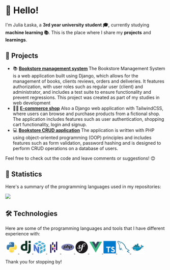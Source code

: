 <!-- Insert this code into your README.md file -->

<h1>👋 Hello!</h1>

I'm Julia Łaska, a <strong> 3rd year university student 🎓,</strong> currently studying <strong>machine learning 📚</strong>. This is the place where I share my <strong>projects</strong> and <strong>learnings</strong>.

<h2>🚀 Projects</h2>

  - 📚 <strong>[Bookstore management system](https://github.com/julialaska/Bookstore-Django-project) </strong>The Bookstore Management System is a web application built using Django, which allows for the management of books, clients reviews, orders and deliveries. It features authorization, with user roles such as regular user (client) and administrator, and includes a test suite to ensure functionality and prevent regressions. This project was created as part of my studies in web development </li>
  - 👨‍💻 <strong>[E-commerce shop](https://github.com/julialaska/E-commerce-website)</strong> Also a Django web application with TailwindCSS, where users can browse and purchase products from a fictional shop. The application includes features such as user authentication, shopping cart functionality, login and signup.</li>
  - 💻 <strong>[Bookstore CRUD application](https://github.com/julialaska/Web-applications-programming)</strong> The application is written with PHP using object-oriented programming (OOP) principles and includes features such as form validation, password hashing and is designed to perform CRUD operations on a database of users.</li>


<p>Feel free to check out the code and leave comments or suggestions! 😊</p>

<h2>🔢 Statistics</h2>

<p>Here's a summary of the programming languages used in my repositories:</p>

<img src="https://github-readme-stats.vercel.app/api/top-langs/?username=julialaska&layout=compact&bg_color=10,e96480,904e95&title_color=fff&text_color=fff">

<h2>🛠️ Technologies</h2>

<p>Here are some of the programming languages and tools that I have different experience with:</p>

<p>
  <a href="https://www.python.org" target="_blank" rel="noreferrer">
    <img src="https://raw.githubusercontent.com/devicons/devicon/master/icons/python/python-original.svg" alt="Python" width="40" height="40" />
  </a>
  <a href="https://www.djangoproject.com/" target="_blank" rel="noreferrer">
    <img src="https://raw.githubusercontent.com/devicons/devicon/master/icons/django/django-plain.svg" alt="Django" width="40" height="40" />
  </a>
  <a href="https://numpy.org/" target="_blank" rel="noreferrer">
    <img src="https://raw.githubusercontent.com/devicons/devicon/master/icons/numpy/numpy-original.svg" alt="NumPy" width="40" height="40" />
  </a>
  <a href="https://pandas.pydata.org/" target="_blank" rel="noreferrer">
    <img src="https://raw.githubusercontent.com/devicons/devicon/master/icons/pandas/pandas-original.svg" alt="Pandas" width="40" height="40" />
  </a>
  <a href="https://www.php.net/" target="_blank" rel="noreferrer">
    <img src="https://raw.githubusercontent.com/devicons/devicon/master/icons/php/php-original.svg" alt="PHP" width="40" height="40" />
  </a>
  <a href="https://symfony.com/" target="_blank" rel="noreferrer">
    <img src="https://raw.githubusercontent.com/devicons/devicon/master/icons/symfony/symfony-original.svg" alt="Symfony" width="40" height="40" />
  </a>
  <a href="https://vuejs.org/" target="_blank" rel="noreferrer">
    <img src="https://raw.githubusercontent.com/devicons/devicon/master/icons/vuejs/vuejs-original.svg" alt="Vue.js" width="40" height="40" />
  </a>
  <a href="https://www.typescriptlang.org/" target="_blank" rel="noreferrer">
    <img src="https://raw.githubusercontent.com/devicons/devicon/master/icons/typescript/typescript-original.svg" alt="TypeScript" width="40" height="40" />
  </a>
  <a href="https://www.mysql.com/" target="_blank" rel="noreferrer">
    <img src="https://raw.githubusercontent.com/devicons/devicon/master/icons/mysql/mysql-original.svg" alt="MySQL" width="40" height="40" />
  </a>
  <a href="https://www.docker.com/" target="_blank" rel="noreferrer">
    <img src="https://raw.githubusercontent.com/devicons/devicon/master/icons/docker/docker-original.svg" alt="Docker" width="40" height="40" />
  </a>
</p>

Thank you for stopping by!
